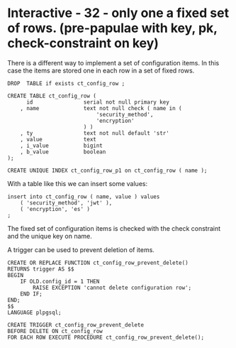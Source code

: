 



<style>
.pagebreak { page-break-before: always; }
.half { height: 200px; }
</style>








# Interactive - 32 - only one a fixed set of rows.		(pre-papulae with key, pk, check-constraint on key)

There is a different way to implement a set of configuration items.  In this case the items
are stored one in each row in a set of fixed rows.


```
DROP  TABLE if exists ct_config_row ;

CREATE TABLE ct_config_row (
	  id				serial not null primary key
	, name 				text not null check ( name in (
							'security_method',
							'encryption'
						) )
	, ty 				text not null default 'str'
	, value 			text 
	, i_value 			bigint
	, b_value 			boolean
);

CREATE UNIQUE INDEX ct_config_row_p1 on ct_config_row ( name );

```

With a table like this we can insert some values:

```
insert into ct_config_row ( name, value ) values	
	( 'security_method', 'jwt' ),
	( 'encryption', 'es' )
;

```

The fixed set of configuration items is checked with the check constraint
and the unique key on name.

A trigger can be used to prevent deletion of items.

```
CREATE OR REPLACE FUNCTION ct_config_row_prevent_delete() 
RETURNS trigger AS $$
BEGIN            
	IF OLD.config_id = 1 THEN
		RAISE EXCEPTION 'cannot delete configuration row';
	END IF;
END;
$$ 
LANGUAGE plpgsql;

CREATE TRIGGER ct_config_row_prevent_delete 
BEFORE DELETE ON ct_config_row
FOR EACH ROW EXECUTE PROCEDURE ct_config_row_prevent_delete();

```

